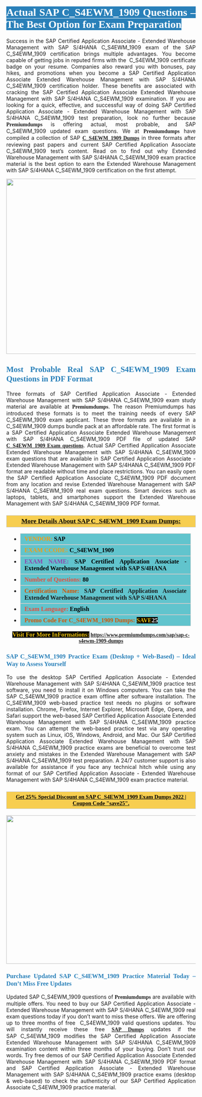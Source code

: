 <h1 style="text-align: justify;"><span style="color:#ffffff;"><span style="font-family:Georgia,serif;"><strong><span style="background-color:#2980b9;">Actual SAP C_S4EWM_1909 Questions – The Best Option for Exam Preparation</span></strong></span></span></h1>

<p style="text-align: justify;">Success in the SAP Certified Application Associate - Extended Warehouse Management with SAP S/4HANA C_S4EWM_1909 exam of the SAP C_S4EWM_1909 certification brings multiple advantages. You become capable of getting jobs in reputed firms with the  C_S4EWM_1909 certificate badge on your resume. Companies also reward you with bonuses, pay hikes, and promotions when you become a SAP Certified Application Associate Extended Warehouse Management with SAP S/4HANA C_S4EWM_1909 certification holder. These benefits are associated with cracking the SAP Certified Application Associate Extended Warehouse Management with SAP S/4HANA C_S4EWM_1909 examination. If you are looking for a quick, effective, and successful way of doing SAP Certified Application Associate - Extended Warehouse Management with SAP S/4HANA C_S4EWM_1909 test preparation, look no further because <span style="font-family:Georgia,serif;"><strong>Premiumdumps</strong></span> is offering actual, most probable, and SAP C_S4EWM_1909 updated exam questions. We at <span style="font-family:Georgia,serif;"><strong>Premiumdumps</strong></span> have compiled a collection of SAP <span style="font-family:Georgia,serif;"><strong><a href="https://www.premiumdumps.com/sap/sap-c-s4ewm-1909-dumps">C_S4EWM_1909 Dumps</a></strong></span> in three formats after reviewing past papers and current SAP Certified Application Associate C_S4EWM_1909 test’s content. Read on to find out why Extended Warehouse Management with SAP S/4HANA C_S4EWM_1909 exam practice material is the best option to earn the Extended Warehouse Management with SAP S/4HANA C_S4EWM_1909 certification on the first attempt.</p>

<p style="text-align: center;"><a href="https://www.premiumdumps.com/sap/sap-c-s4ewm-1909-dumps"><img alt="" src="https://i.imgur.com/P39uA2n.jpeg" style="width: 700px; height: 465px;" /></a></p>

<h2 style="text-align: justify;"><span style="color:#2980b9;"><span style="font-family:Georgia,serif;"><strong>Most Probable Real SAP C_S4EWM_1909 Exam Questions in PDF Format</strong></span></span></h2>

<p style="text-align: justify;">Three formats of SAP Certified Application Associate - Extended Warehouse Management with SAP S/4HANA C_S4EWM_1909 exam study material are available at <span style="font-family:Georgia,serif;"><strong>Premiumdumps</strong></span>. The reason Premiumdumps has introduced these formats is to meet the training needs of every SAP C_S4EWM_1909 exam applicant. These three formats are available in a C_S4EWM_1909 dumps bundle pack at an affordable rate. The first format is a SAP Certified Application Associate Extended Warehouse Management with SAP S/4HANA C_S4EWM_1909 PDF file of updated SAP <span style="font-family:Georgia,serif;"><strong><a href="https://www.premiumdumps.com/sap/sap-c-s4ewm-1909-dumps">C_S4EWM_1909 Exam questions</a></strong></span>. Actual SAP Certified Application Associate Extended Warehouse Management with SAP S/4HANA C_S4EWM_1909 exam questions that are available in SAP Certified Application Associate - Extended Warehouse Management with SAP S/4HANA C_S4EWM_1909 PDF format are readable without time and place restrictions. You can easily open the SAP Certified Application Associate C_S4EWM_1909 PDF document from any location and revise Extended Warehouse Management with SAP S/4HANA C_S4EWM_1909 real exam questions. Smart devices such as laptops, tablets, and smartphones support the Extended Warehouse Management with SAP S/4HANA C_S4EWM_1909 PDF format.</p>

<h3 style="background: #f7ce50; border: 1px solid rgb(204, 204, 204); padding: 5px 10px; text-align: center;"><span style="font-family:Georgia,serif;"><u><u><span style="color:#000000;"><span style="font-size:11pt"><span style="line-height:normal"><b><span style="font-size:13.0pt"><span cambria="">More Details About SAP C_S4EWM_1909 Exam Dumps:</span></span></b></span></span></span></u></u></span></h3>

<ul>
	<li style="margin:0cm 10pt">
	<div style="background:#61c4cd; border: 1px solid rgb(204, 204, 204); padding: 5px 10px; text-align: justify;"><span style="font-family:Georgia,serif;"><span style="font-size:11pt"><span style="line-height:normal"><b><span style="font-size:12.0pt"><span new="" roman="" times=""><span style="color:#f39c12;">VENDOR:</span> <span style="color:#000000;">SAP</span></span></span></b></span></span></span></div>
	</li>
	<li style="margin:0cm 10pt">
	<div style="background: #61c4cd; border: 1px solid rgb(204, 204, 204); padding: 5px 10px; text-align: justify;"><span style="font-family:Georgia,serif;"><span style="font-size:11pt"><span style="line-height:normal"><b><span style="font-size:12.0pt"><span new="" roman="" times=""><span style="color:#f39c12;">EXAM CCODE:</span> <span style="color:#000000;">C_S4EWM_1909</span></span></span></b></span></span></span></div>
	</li>
	<li style="margin:0cm 10pt">
	<div style="background: #61c4cd; border: 1px solid rgb(204, 204, 204); padding: 5px 10px; text-align: justify;"><span style="font-family:Georgia,serif;"><span style="font-size:11pt"><span style="line-height:normal"><b><span style="font-size:12.0pt"><span new="" roman="" times=""><span style="color:#8e44ad;">EXAM NAME:</span> <span style="color:#000000;">SAP Certified Application Associate - Extended Warehouse Management with SAP S/4HANA</span></span></span></b></span></span></span></div>
	</li>
	<li style="margin:0cm 10pt">
	<div style="background: #61c4cd; border: 1px solid rgb(204, 204, 204); padding: 5px 10px;"><span style="font-family:Georgia,serif;"><span style="font-size:11pt"><span style="line-height:normal"><b><span style="font-size:12.0pt"><span new="" roman="" times=""><span style="color:#e74c3c;">Number of Questions:</span><span style="color:#000000;"><span style="color:#f1c40f;"> </span>80</span></span></span></b></span></span></span></div>
	</li>
	<li style="margin:0cm 10pt">
	<div style="background: #61c4cd; border: 1px solid rgb(204, 204, 204); padding: 5px 10px; text-align: justify;"><span style="font-family:Georgia,serif;"><span style="font-size:11pt"><span style="line-height:normal"><b><span style="font-size:12.0pt"><span new="" roman="" times=""><span style="color:#d35400;">Certification Name:</span> SAP Certified Application Associate Extended Warehouse Management with SAP S/4HANA</span></span></b></span></span></span></div>
	</li>
	<li style="margin:0cm 10pt">
	<div style="background: #61c4cd; border: 1px solid rgb(204, 204, 204); padding: 5px 10px; text-align: justify;"><span style="font-family:Georgia,serif;"><span style="font-size:11pt"><span style="line-height:normal"><b><span style="font-size:12.0pt"><span new="" roman="" times=""><span style="color:#e74c3c;">Exam Language:</span> <span style="color:#000000;">English</span></span></span></b></span></span></span></div>
	</li>
	<li style="margin:0cm 10pt">
	<div style="background: #61c4cd; border: 1px solid rgb(204, 204, 204); padding: 5px 10px;"><span style="font-family:Georgia,serif;"><span style="font-size:11pt"><span style="line-height:normal"><b><span style="font-size:12.0pt"><span new="" roman="" times=""><span style="color:#d35400;">Promo Code For C_S4EWM_1909 Dumps:</span><span style="color:#f1c40f;"> <span style="background-color:#000000;">SAVE</span></span><span style="color:#ffffff;"><span style="background-color:#000000;">25</span></span></span></span></b></span></span></span></div>
	</li>
</ul>

<p style="text-align: center;"><span style="font-family:Georgia,serif;"><strong><span style="font-size:16px;"><span style="color:#f1c40f;"><span style="background-color:#000000;">Visit For More InFormations:</span></span></span> <a href="https://www.premiumdumps.com/sap/sap-c-s4ewm-1909-dumps">https://www.premiumdumps.com/sap/sap-c-s4ewm-1909-dumps</a></strong></span></p>

<h3 style="text-align: justify;"><span style="color:#2980b9;"><span style="font-family:Georgia,serif;"><strong><strong><strong>SAP C_S4EWM_1909 Practice Exam (Desktop + Web-Based) – Ideal Way to Assess Yourself</strong></strong></strong></span></span></h3>

<p style="text-align: justify;">To use the desktop SAP Certified Application Associate - Extended Warehouse Management with SAP S/4HANA C_S4EWM_1909 practice test software, you need to install it on Windows computers. You can take the SAP C_S4EWM_1909 practice exam offline after software installation. The C_S4EWM_1909 web-based practice test needs no plugins or software installation. Chrome, Firefox, Internet Explorer, Microsoft Edge, Opera, and Safari support the web-based SAP Certified Application Associate Extended Warehouse Management with SAP S/4HANA C_S4EWM_1909 practice exam. You can attempt the web-based practice test via any operating system such as Linux, iOS, Windows, Android, and Mac. Our SAP Certified Application Associate Extended Warehouse Management with SAP S/4HANA C_S4EWM_1909 practice exams are beneficial to overcome test anxiety and mistakes in the Extended Warehouse Management with SAP S/4HANA C_S4EWM_1909 test preparation. A 24/7 customer support is also available for assistance if you face any technical hitch while using any format of our SAP Certified Application Associate - Extended Warehouse Management with SAP S/4HANA C_S4EWM_1909 exam practice material.</p>

<h3 style="background: rgb(247, 206, 80); border: 1px solid rgb(204, 204, 204); padding: 5px 10px; text-align: center;"><span style="font-family:Georgia,serif;"><u><span style="color:#000000;"><span style="font-size:11pt;"><span style="line-height:normal;"><b><span cambria="">Get 25% Special Discount on SAP C_S4EWM_1909 Exam Dumps 2022 | Coupon Code "save25".</span></b></span></span></span></u></span></h3>

<p style="text-align: center;"><strong><strong><a href="https://www.premiumdumps.com/sap/sap-c-s4ewm-1909-dumps"><img alt="" src="https://i.imgur.com/IafrsaO.jpg" style="width: 700px; height: 394px;" /></a></strong></strong></p>

<h3 style="text-align: justify;"><strong><span style="color:#2980b9;"><span style="font-family:Georgia,serif;"><strong><strong><strong>Purchase Updated SAP C_S4EWM_1909 Practice Material Today – Don’t Miss Free Updates</strong></strong></strong></span></span></strong></h3>

<p style="text-align: justify;">Updated SAP C_S4EWM_1909 questions of <span style="font-family:Georgia,serif;"><strong>Premiumdumps</strong></span> are available with multiple offers. You need to buy our SAP Certified Application Associate - Extended Warehouse Management with SAP S/4HANA C_S4EWM_1909 real exam questions today if you don’t want to miss these offers. We are offering up to three months of free  C_S4EWM_1909 valid questions updates. You will instantly receive these free <span style="font-family:Georgia,serif;"><strong><a href="https://www.premiumdumps.com/sap-exam-dumps">SAP Dumps</a></strong></span> updates if the SAP C_S4EWM_1909 modifies the SAP Certified Application Associate Extended Warehouse Management with SAP S/4HANA C_S4EWM_1909 examination content within three months of your buying. Don’t trust our words. Try free demos of our SAP Certified Application Associate Extended Warehouse Management with SAP S/4HANA C_S4EWM_1909 PDF format and SAP Certified Application Associate - Extended Warehouse Management with SAP S/4HANA C_S4EWM_1909 practice exams (desktop & web-based) to check the authenticity of our SAP Certified Application Associate C_S4EWM_1909 practice material.</p>
